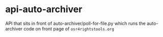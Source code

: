 # api-auto-archiver

API that sits in front of auto-archiver/poll-for-file.py which runs the auto-archiver code on front page of `osr4rightstools.org`